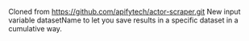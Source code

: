 Cloned from https://github.com/apifytech/actor-scraper.git
New input variable datasetName to let you save results in a specific dataset in a cumulative way.